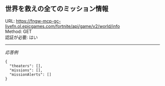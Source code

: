 
## 世界を救えの全てのミッション情報

URL: https://fngw-mcp-gc-livefn.ol.epicgames.com/fortnite/api/game/v2/world/info \
Method: GET \
認証が必要: はい

---

_応答例_

```jsoon
{
  "theaters": [],
  "missions": [],
  "missionAlerts": []
}
```
